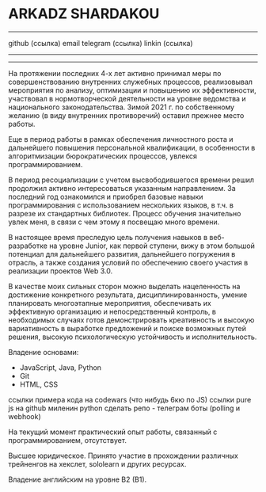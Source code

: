 <!-- Имя и фамилия -->

ARKADZ SHARDAKOU
================

<!-- Контакты для связи -->
-----------------
github (ссылка)
email
telegram (ссылка)
linkin (ссылка)

-----------------


<!-- Краткая информация о себе (ваша цель и приоритеты, подчеркните свои сильные стороны, расскажите о своём опыте работы, если опыта работы нет, расскажите о своём стремлении учиться и узнавать новое) -->
-----------------


На протяжении последних 4-х лет активно принимал меры по совершенствованию внутренних служебных процессов, реализовывал мероприятия по анализу, оптимизации и повышению их эффективности, участвовал в нормотворческой деятельности на уровне ведомства и национального законодательства. Зимой 2021 г. по собственному желанию (в виду внутренних противоречий) оставил прежнее место работы.

Еще в период работы в рамках обеспечения личностного роста и дальнейшего повышения персональной квалификации, в особенности в алгоритмизации бюрократических процессов, увлекся программированием.   

В период ресоциализации с учетом высвободившегося времени решил продолжил активно интересоваться указанным направлением. За последний год ознакомился и приобрел базовые навыки программирования с использованием нескольких языков, в т.ч. в разрезе их стандартных библиотек. Процесс обучения значительно увлек меня, в связи с чем этому я посвещаю много времени. 

В настоящее время преследую цель получения навыков в веб-разработке на уровне Junior, как первой ступени, вижу в этом большой потенциал для дальнейшего развития, дальнейшего погружения в отрасль, а также создания условий по обеспечению своего участия в реализации проектов Web 3.0. 

В качестве моих сильных сторон можно выделать нацеленность на достижение конкретного результата, дисциплинированность, умение планировать многоэтапные мероприятия, обеспечивать их эффективную организацию и непосредственный контроль, в необходимых случаях готов демонстрировать креативность и высокую вариативность в выработке предложений и поиске возможных путей решения, высокую психологическую устойчивость и исполнительность. 


<!-- Навыки (языки программирования, фреймворки, методологии, системы контроля версий и инструменты разработки, которыми вы владеете) -->


Владение основами:
- JavaScript, Java, Python
- Git
- HTML, CSS


<!-- Примеры кода -->

ссылки примера кода на codewars (что нибудь 6кю по JS)
ссылки pure js на github миленин
python сделать репо - телеграм боты (polling и webhook)

<!-- Опыт работы. Junior Dev может перечислить учебные проекты с указанием использованных навыков и ссылками на исходный код. -->
На текущий момент практический опыт работы, связанный с программированием, отсутствует. 

<!-- Образование (включая пройденные курсы и тренинги) -->
Высшее юридическое.
Принято участие в прохождении различных трейненгов на хекслет, sololearn и других ресурсах.

<!-- Английский язык (уровень английского языка, если была языковая практика, расскажите о ней) -->
Владение английским на уровне B2 (B1). 